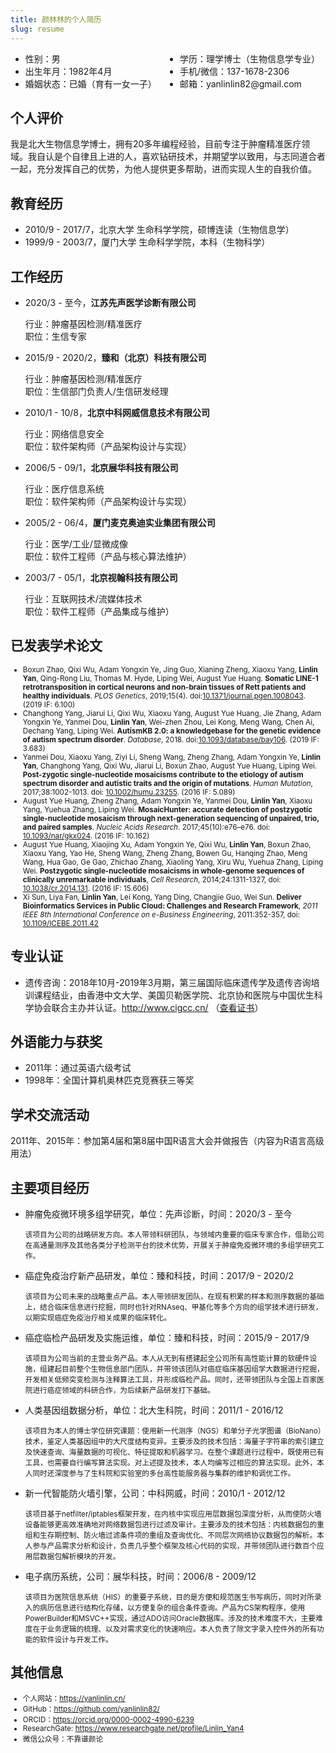 ```yaml
---
title: 颜林林的个人简历
slug: resume
---
```


<ul style="column-count:2;-webkit-column-count:2;-moz-column-count:3">
<li>性别：男</li>
<li>出生年月：1982年4月</li>
<li>婚姻状态：已婚（育有一女一子）</li>
<li>学历：理学博士（生物信息学专业）</li>
<li>手机/微信：137-1678-2306</li>
<li>邮箱：yanlinlin82@gmail.com</li>
</ul>

## 个人评价

我是北大生物信息学博士，拥有20多年编程经验，目前专注于肿瘤精准医疗领域。我自认是个自律且上进的人，喜欢钻研技术，并期望学以致用，与志同道合者一起，充分发挥自己的优势，为他人提供更多帮助，进而实现人生的自我价值。

## 教育经历

* 2010/9 - 2017/7，北京大学 生命科学学院，硕博连读（生物信息学）
* 1999/9 - 2003/7，厦门大学 生命科学学院，本科（生物科学）

## 工作经历

* 2020/3 - 至今，**江苏先声医学诊断有限公司**

    行业：肿瘤基因检测/精准医疗  
    职位：生信专家

* 2015/9 - 2020/2，**臻和（北京）科技有限公司**

    行业：肿瘤基因检测/精准医疗  
    职位：生信部门负责人/生信研发经理

* 2010/1 - 10/8，**北京中科网威信息技术有限公司**

    行业：网络信息安全  
    职位：软件架构师（产品架构设计与实现）

* 2006/5 - 09/1，**北京展华科技有限公司**

    行业：医疗信息系统  
    职位：软件架构师（产品架构设计与实现）

* 2005/2 - 06/4，**厦门麦克奥迪实业集团有限公司**

    行业：医学/工业/显微成像  
    职位：软件工程师（产品与核心算法维护）

* 2003/7 - 05/1，**北京视翰科技有限公司**

    行业：互联网技术/流媒体技术  
    职位：软件工程师（产品集成与维护）

## 已发表学术论文

<small>

* Boxun Zhao, Qixi Wu, Adam Yongxin Ye, Jing Guo, Xianing Zheng, Xiaoxu Yang, **Linlin Yan**, Qing-Rong Liu, Thomas M. Hyde, Liping Wei, August Yue Huang. **Somatic LINE-1 retrotransposition in cortical neurons and non-brain tissues of Rett patients and healthy individuals**. *PLOS Genetics*, 2019;15(4). doi:[10.1371/journal.pgen.1008043](https://doi.org/10.1371/journal.pgen.1008043). (2019 IF: 6.100)
* Changhong Yang, Jiarui Li, Qixi Wu, Xiaoxu Yang, August Yue Huang, Jie Zhang, Adam Yongxin Ye, Yanmei Dou, **Linlin Yan**, Wei-zhen Zhou, Lei Kong, Meng Wang, Chen Ai, Dechang Yang, Liping Wei. **AutismKB 2.0: a knowledgebase for the genetic evidence of autism spectrum disorder**. *Database*, 2018. doi:[10.1093/database/bay106](https://doi.org/10.1093/database/bay106). (2019 IF: 3.683)
* Yanmei Dou, Xiaoxu Yang, Ziyi Li, Sheng Wang, Zheng Zhang, Adam Yongxin Ye, **Linlin Yan**, Changhong Yang, Qixi Wu, Jiarui Li, Boxun Zhao, August Yue Huang, Liping Wei. **Post-zygotic single-nucleotide mosaicisms contribute to the etiology of autism spectrum disorder and autistic traits and the origin of mutations**. *Human Mutation*, 2017;38:1002-1013. doi: [10.1002/humu.23255](https://doi.org/10.1002/humu.23255). (2016 IF: 5.089)
* August Yue Huang, Zheng Zhang, Adam Yongxin Ye, Yanmei Dou, **Linlin Yan**, Xiaoxu Yang, Yuehua Zhang, Liping Wei. **MosaicHunter: accurate detection of postzygotic single-nucleotide mosaicism through next-generation sequencing of unpaired, trio, and paired samples**. *Nucleic Acids Research*. 2017;45(10):e76–e76. doi: [10.1093/nar/gkx024](https://doi.org/10.1093/nar/gkx024). (2016 IF: 10.162)
* August Yue Huang, Xiaojing Xu, Adam Yongxin Ye, Qixi Wu, **Linlin Yan**, Boxun Zhao, Xiaoxu Yang, Yao He, Sheng Wang, Zheng Zhang, Bowen Gu, Hanqing Zhao, Meng Wang, Hua Gao, Ge Gao, Zhichao Zhang, Xiaoling Yang, Xiru Wu, Yuehua Zhang, Liping Wei. **Postzygotic single-nucleotide mosaicisms in whole-genome sequences of clinically unremarkable individuals**, *Cell Research*, 2014;24:1311-1327, doi: [10.1038/cr.2014.131](https://doi.org/10.1038/cr.2014.131). (2016 IF: 15.606)
* Xi Sun, Liya Fan, **Linlin Yan**, Lei Kong, Yang Ding, Changjie Guo, Wei Sun. **Deliver Bioinformatics Services in Public Cloud: Challenges and Research Framework**, *2011 IEEE 8th International Conference on e-Business Engineering*, 2011:352-357, doi: [10.1109/ICEBE.2011.42](https://doi.org/10.1109/ICEBE.2011.42)

</small>

## 专业认证

* 遗传咨询：2018年10月-2019年3月期，第三届国际临床遗传学及遗传咨询培训课程结业，由香港中文大学、美国贝勒医学院、北京协和医院与中国优生科学协会联合主办并认证。<http://www.cigcc.cn/> （[查看证书](/images/genetic-counseling-certification.jpg)）

## 外语能力与获奖

* 2011年：通过英语六级考试
* 1998年：全国计算机奥林匹克竞赛获三等奖

## 学术交流活动

2011年、2015年：参加第4届和第8届中国R语言大会并做报告（内容为R语言高级用法）

## 主要项目经历

* 肿瘤免疫微环境多组学研究，单位：先声诊断，时间：2020/3 - 至今

    <small>该项目为公司的战略研发方向。本人带领科研团队，与领域内重要的临床专家合作，借助公司在高通量测序及其他各类分子检测平台的技术优势，开展关于肿瘤免疫微环境的多组学研究工作。</small>

* 癌症免疫治疗新产品研发，单位：臻和科技，时间：2017/9 - 2020/2

    <small>该项目为公司未来的战略重点产品。本人带领研发团队，在现有积累的样本和测序数据的基础上，结合临床信息进行挖掘，同时也针对RNAseq、甲基化等多个方向的组学技术进行研发，以期实现癌症免疫治疗相关成果的临床转化。</small>

* 癌症临检产品研发及实施运维，单位：臻和科技，时间：2015/9 - 2017/9

    <small>该项目为公司当前的主营业务产品。本人从无到有搭建起全公司所有高性能计算的软硬件设施，组建起目前整个生物信息部门团队，并带领该团队对癌症临床基因组学大数据进行挖掘，开发相关低频突变检测与注释算法工具，并形成临检产品。同时，还带领团队与全国上百家医院进行癌症领域的科研合作，为后续新产品研发打下基础。</small>

* 人类基因组数据分析，单位：北大生科院，时间：2011/1 - 2016/12

    <small>该项目为本人的博士学位研究课题：使用新一代测序（NGS）和单分子光学图谱（BioNano）技术，鉴定人类基因组中的大尺度结构变异。主要涉及的技术包括：海量子字符串的索引建立及快速查询、海量数据的可视化、特征提取和机器学习。在整个课题进行过程中，既使用已有工具，也需要自行编写算法实现。对上述提及技术，本人均编写过相应的算法实现。此外，本人同时还深度参与了生科院和实验室的多台高性能服务器与集群的维护和调优工作。</small>

* 新一代智能防火墙引擎，公司：中科网威，时间：2010/1 - 2012/12

    <small>该项目基于netfilter/iptables框架开发，在内核中实现应用层数据包深度分析，从而使防火墙设备能够更高效准确地对网络数据包进行过滤及审计。主要涉及的技术包括：内核数据包的重组和生存期控制、防火墙过滤条件项的重组及查询优化、不同层次网络协议数据包的解析。本人参与产品需求分析和设计，负责几乎整个框架及核心代码的实现，并带领团队进行数百个应用层数据包解析模块的开发。</small>

* 电子病历系统，公司：展华科技，时间：2006/8 - 2009/12

    <small>该项目为医院信息系统（HIS）的重要子系统，目的是方便和规范医生书写病历，同时对所录入的病历信息进行结构化存储，以方便复杂的组合条件查询。产品为CS架构程序，使用PowerBuilder和MSVC++实现，通过ADO访问Oracle数据库。涉及的技术难度不大，主要难度在于业务逻辑的梳理、以及对需求变化的快速响应。本人负责了除文字录入控件外的所有功能的软件设计与开发工作。</small>

## 其他信息

<small>

* 个人网站：<https://yanlinlin.cn/>
* GitHub：<https://github.com/yanlinlin82/>
* ORCID：<https://orcid.org/0000-0002-4990-6239>
* ResearchGate: <https://www.researchgate.net/profile/Linlin_Yan4>
* 微信公众号：不靠谱颜论

</small>
